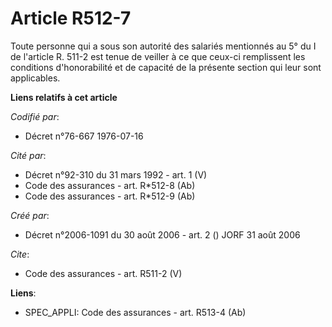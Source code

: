 # Article R512-7

Toute personne qui a sous son autorité des salariés mentionnés au 5° du I de l'article R. 511-2 est tenue de veiller à ce que
ceux-ci remplissent les conditions d'honorabilité et de capacité de la présente section qui leur sont applicables.

**Liens relatifs à cet article**

_Codifié par_:

  - Décret n°76-667 1976-07-16

_Cité par_:

  - Décret n°92-310 du 31 mars 1992 - art. 1 (V)
  - Code des assurances - art. R*512-8 (Ab)
  - Code des assurances - art. R*512-9 (Ab)

_Créé par_:

  - Décret n°2006-1091 du 30 août 2006 - art. 2 () JORF 31 août 2006

_Cite_:

  - Code des assurances - art. R511-2 (V)

**Liens**:

  - SPEC_APPLI: Code des assurances - art. R513-4 (Ab)
